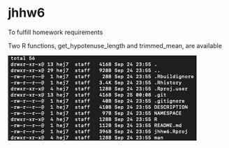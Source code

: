 # jhhw6
To fulfill homework requirements

Two R functions, get_hypotenuse_length and trimmed_mean, are available

![](what-dot-git-contains.png)
